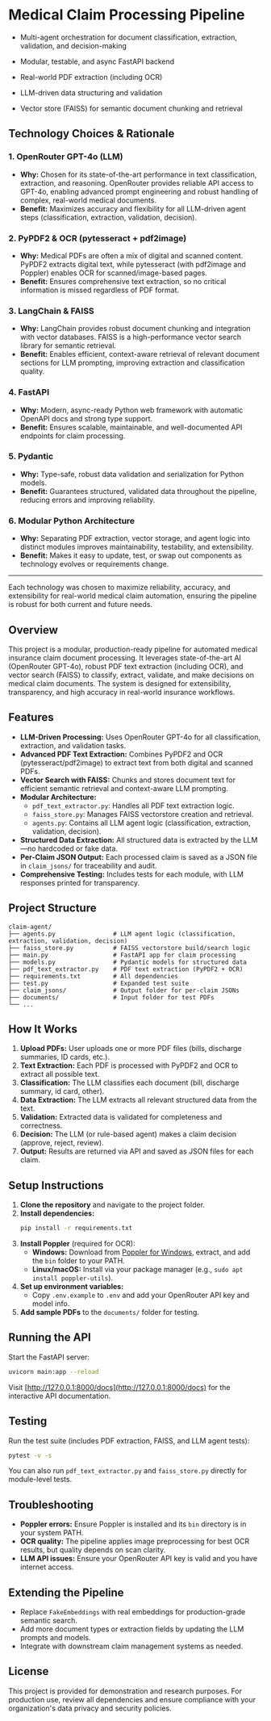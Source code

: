 # Medical Claim Processing Pipeline

- Multi-agent orchestration for document classification, extraction, validation, and decision-making

- Modular, testable, and async FastAPI backend
- Real-world PDF extraction (including OCR)
- LLM-driven data structuring and validation
- Vector store (FAISS) for semantic document chunking and retrieval

## Technology Choices & Rationale

### 1. OpenRouter GPT-4o (LLM)

- **Why:** Chosen for its state-of-the-art performance in text classification, extraction, and reasoning. OpenRouter provides reliable API access to GPT-4o, enabling advanced prompt engineering and robust handling of complex, real-world medical documents.
- **Benefit:** Maximizes accuracy and flexibility for all LLM-driven agent steps (classification, extraction, validation, decision).

### 2. PyPDF2 & OCR (pytesseract + pdf2image)

- **Why:** Medical PDFs are often a mix of digital and scanned content. PyPDF2 extracts digital text, while pytesseract (with pdf2image and Poppler) enables OCR for scanned/image-based pages.
- **Benefit:** Ensures comprehensive text extraction, so no critical information is missed regardless of PDF format.

### 3. LangChain & FAISS

- **Why:** LangChain provides robust document chunking and integration with vector databases. FAISS is a high-performance vector search library for semantic retrieval.
- **Benefit:** Enables efficient, context-aware retrieval of relevant document sections for LLM prompting, improving extraction and classification quality.

### 4. FastAPI

- **Why:** Modern, async-ready Python web framework with automatic OpenAPI docs and strong type support.
- **Benefit:** Ensures scalable, maintainable, and well-documented API endpoints for claim processing.

### 5. Pydantic

- **Why:** Type-safe, robust data validation and serialization for Python models.
- **Benefit:** Guarantees structured, validated data throughout the pipeline, reducing errors and improving reliability.

### 6. Modular Python Architecture

- **Why:** Separating PDF extraction, vector storage, and agent logic into distinct modules improves maintainability, testability, and extensibility.
- **Benefit:** Makes it easy to update, test, or swap out components as technology evolves or requirements change.

---

Each technology was chosen to maximize reliability, accuracy, and extensibility for real-world medical claim automation, ensuring the pipeline is robust for both current and future needs.

## Overview

This project is a modular, production-ready pipeline for automated medical insurance claim document processing. It leverages state-of-the-art AI (OpenRouter GPT-4o), robust PDF text extraction (including OCR), and vector search (FAISS) to classify, extract, validate, and make decisions on medical claim documents. The system is designed for extensibility, transparency, and high accuracy in real-world insurance workflows.

## Features

- **LLM-Driven Processing:** Uses OpenRouter GPT-4o for all classification, extraction, and validation tasks.
- **Advanced PDF Text Extraction:** Combines PyPDF2 and OCR (pytesseract/pdf2image) to extract text from both digital and scanned PDFs.
- **Vector Search with FAISS:** Chunks and stores document text for efficient semantic retrieval and context-aware LLM prompting.
- **Modular Architecture:**
  - `pdf_text_extractor.py`: Handles all PDF text extraction logic.
  - `faiss_store.py`: Manages FAISS vectorstore creation and retrieval.
  - `agents.py`: Contains all LLM agent logic (classification, extraction, validation, decision).
- **Structured Data Extraction:** All structured data is extracted by the LLM—no hardcoded or fake data.
- **Per-Claim JSON Output:** Each processed claim is saved as a JSON file in `claim_jsons/` for traceability and audit.
- **Comprehensive Testing:** Includes tests for each module, with LLM responses printed for transparency.

## Project Structure

```
claim-agent/
├── agents.py                # LLM agent logic (classification, extraction, validation, decision)
├── faiss_store.py           # FAISS vectorstore build/search logic
├── main.py                  # FastAPI app for claim processing
├── models.py                # Pydantic models for structured data
├── pdf_text_extractor.py    # PDF text extraction (PyPDF2 + OCR)
├── requirements.txt         # All dependencies
├── test.py                  # Expanded test suite
├── claim_jsons/             # Output folder for per-claim JSONs
├── documents/               # Input folder for test PDFs
└── ...
```

## How It Works

1. **Upload PDFs:** User uploads one or more PDF files (bills, discharge summaries, ID cards, etc.).
2. **Text Extraction:** Each PDF is processed with PyPDF2 and OCR to extract all possible text.
3. **Classification:** The LLM classifies each document (bill, discharge summary, id card, other).
4. **Data Extraction:** The LLM extracts all relevant structured data from the text.
5. **Validation:** Extracted data is validated for completeness and correctness.
6. **Decision:** The LLM (or rule-based agent) makes a claim decision (approve, reject, review).
7. **Output:** Results are returned via API and saved as JSON files for each claim.

## Setup Instructions

1. **Clone the repository** and navigate to the project folder.
2. **Install dependencies:**
   ```sh
   pip install -r requirements.txt
   ```
3. **Install Poppler** (required for OCR):
   - **Windows:** Download from [Poppler for Windows](https://github.com/oschwartz10612/poppler-windows/releases/), extract, and add the `bin` folder to your PATH.
   - **Linux/macOS:** Install via your package manager (e.g., `sudo apt install poppler-utils`).
4. **Set up environment variables:**
   - Copy `.env.example` to `.env` and add your OpenRouter API key and model info.
5. **Add sample PDFs** to the `documents/` folder for testing.

## Running the API

Start the FastAPI server:

```sh
uvicorn main:app --reload
```

Visit [http://127.0.0.1:8000/docs](http://127.0.0.1:8000/docs) for the interactive API documentation.

## Testing

Run the test suite (includes PDF extraction, FAISS, and LLM agent tests):

```sh
pytest -v -s
```

You can also run `pdf_text_extractor.py` and `faiss_store.py` directly for module-level tests.

## Troubleshooting

- **Poppler errors:** Ensure Poppler is installed and its `bin` directory is in your system PATH.
- **OCR quality:** The pipeline applies image preprocessing for best OCR results, but quality depends on scan clarity.
- **LLM API issues:** Ensure your OpenRouter API key is valid and you have internet access.

## Extending the Pipeline

- Replace `FakeEmbeddings` with real embeddings for production-grade semantic search.
- Add more document types or extraction fields by updating the LLM prompts and models.
- Integrate with downstream claim management systems as needed.

## License

This project is provided for demonstration and research purposes. For production use, review all dependencies and ensure compliance with your organization's data privacy and security policies.

